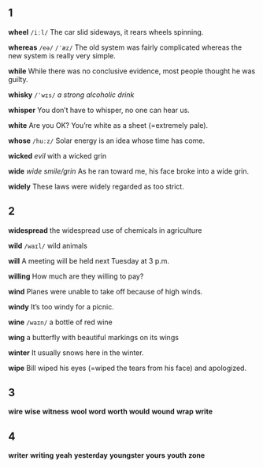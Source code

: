 ## 1
**wheel**
`/iːl/`
The car slid sideways, it rears wheels spinning.

**whereas** 
`/eə/` `/ˈæz/`
The old system was fairly complicated whereas the new system is really very simple.

**while** 
While there was no conclusive evidence, most people thought he was guilty.

**whisky** 
`/ˈwɪs/`
*a strong alcoholic drink*

**whisper** 
You don’t have to whisper, no one can hear us.

**white** 
Are you OK? You’re white as a sheet (=extremely pale).

**whose** 
`/huːz/`
Solar energy is an idea whose time has come.

**wicked** 
*evil*
with a wicked grin
  
**wide** 
*wide smile/grin*
As he ran toward me, his face broke into a wide grin.

**widely** 
These laws were widely regarded as too strict.

## 2
**widespread** 
the widespread use of chemicals in agriculture

**wild** 
`/waɪl/`
wild animals

**will** 
A meeting will be held next Tuesday at 3 p.m.

**willing** 
How much are they willing to pay?

**wind** 
Planes were unable to take off because of high winds.

**windy** 
It’s too windy for a picnic.

**wine** 
`/waɪn/`
a bottle of red wine

**wing** 
a butterfly with beautiful markings on its wings

**winter** 
It usually snows here in the winter.

**wipe** 
Bill wiped his eyes (=wiped the tears from his face) and apologized.

## 3
**wire** 
**wise** 
**witness** 
**wool** 
**word** 
**worth** 
**would** 
**wound** 
**wrap** 
**write** 

## 4
**writer** 
**writing** 
**yeah** 
**yesterday** 
**youngster** 
**yours** 
**youth** 
**zone**